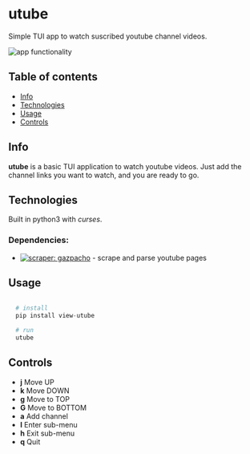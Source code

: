 # utube
Simple TUI app to watch suscribed youtube channel videos.

![app functionality](https://ibb.co/N7SSYYx)

## Table of contents
* [Info](#Info)
* [Technologies](#Technologies)
* [Usage](#Usage)
* [Controls](#Controls)

## Info
**utube** is a basic TUI application to watch youtube videos. Just add the channel links you want to watch, and you are ready to go.

## Technologies
Built in python3 with *curses*.

### Dependencies:
* [![scraper: gazpacho](https://img.shields.io/badge/scraper-gazpacho-C6422C)](https://github.com/maxhumber/gazpacho) - scrape and parse youtube pages

## Usage
```python

  # install
  pip install view-utube

  # run
  utube
```

## Controls
* **j**   Move UP
* **k**   Move DOWN
* **g**   Move to TOP
* **G**   Move to BOTTOM
* **a**   Add channel
* **l**   Enter sub-menu
* **h**   Exit sub-menu
* **q**   Quit
